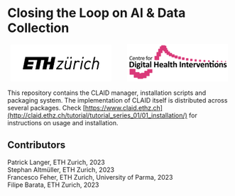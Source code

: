 # Closing the Loop on AI & Data Collection

<p align="center">
  <img alt="ETH" src="assets/eth_logo.png" width="45%">
&nbsp; &nbsp; &nbsp; &nbsp;
  <img alt="CDHI" src="assets/cdhi_logo.png" width="45%">
</p>


This repository contains the CLAID manager, installation scripts and packaging system. The implementation of CLAID itself is distributed across several packages.
Check [https://www.claid.ethz.ch](http://claid.ethz.ch/tutorial/tutorial_series_01/01_installation/) for instructions on usage and installation.


## Contributors
Patrick Langer, ETH Zurich, 2023  
Stephan Altmüller, ETH Zurich, 2023  
Francesco Feher, ETH Zurich, University of Parma, 2023  
Filipe Barata, ETH Zurich, 2023  
